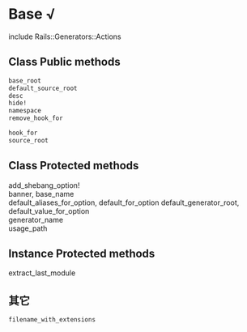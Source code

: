 # Base √

include Rails::Generators::Actions

## Class Public methods

```ruby
base_root
default_source_root
desc
hide!
namespace
remove_hook_for

hook_for
source_root
```

## Class Protected methods

add_shebang_option!  
banner, base_name  
default_aliases_for_option, default_for_option   default_generator_root, default_value_for_option  
generator_name  
usage_path

## Instance Protected methods

extract_last_module

## 其它

```
filename_with_extensions
```
